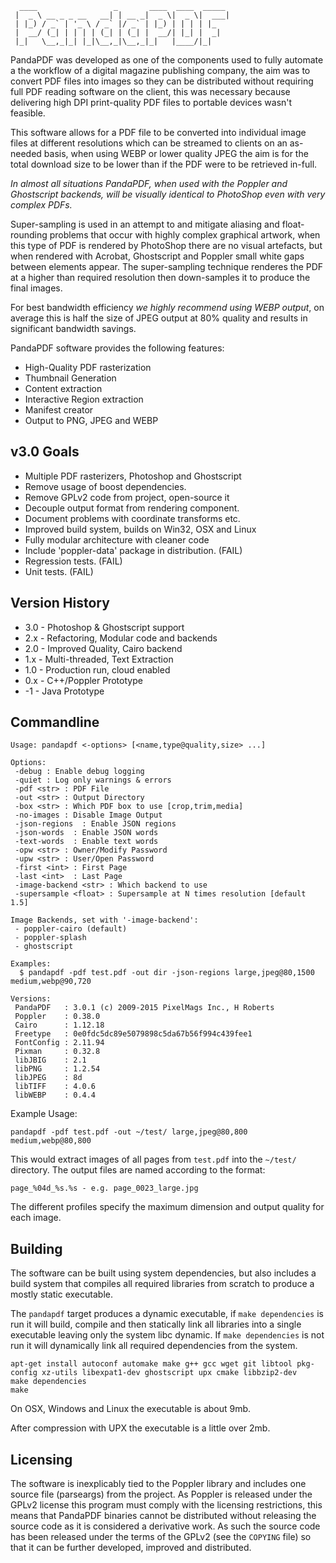 ```
  ____                 _       ____  ____  _____
 |  _ \ __ _ _ __   __| | __ _|  _ \|  _ \|  ___|
 | |_) / _` | '_ \ / _` |/ _` | |_) | | | | |_
 |  __/ (_| | | | | (_| | (_| |  __/| |_| |  _|
 |_|   \__,_|_| |_|\__,_|\__,_|_|   |____/|_|
```

PandaPDF was developed as one of the components used to fully automate a the 
workflow of a digital magazine publishing company, the aim was to convert PDF
files into images so they can be distributed  without requiring full PDF
reading software on the client, this was necessary because delivering high
DPI print-quality PDF files to portable devices wasn't feasible.

This software allows for a PDF file to be converted into individual image files
at different resolutions which can be streamed to clients on an as-needed basis,
when using WEBP or lower quality JPEG the aim is for the total download size to
be lower than if the PDF were to be retrieved in-full.

*In almost all situations PandaPDF, when used with the Poppler and Ghostscript
backends, will be visually identical to PhotoShop even with very complex PDFs.*

Super-sampling is used in an attempt to and mitigate aliasing and float-rounding
problems that occur with highly complex graphical artwork, when this type of PDF
is rendered by PhotoShop there are no visual artefacts, but when rendered with
Acrobat, Ghostscript and Poppler small white gaps between elements appear. The
super-sampling technique renderes the PDF at a higher than required resolution
then down-samples it to produce the final images.

For best bandwidth efficiency *we highly recommend using WEBP output*, on average
this is half the size of JPEG output at 80% quality and results in significant
bandwidth savings.

PandaPDF software provides the following features:

 * High-Quality PDF rasterization
 * Thumbnail Generation
 * Content extraction
 * Interactive Region extraction
 * Manifest creator
 * Output to PNG, JPEG and WEBP


v3.0 Goals
----------

 * Multiple PDF rasterizers, Photoshop and Ghostscript
 * Remove usage of boost dependencies.
 * Remove GPLv2 code from project, open-source it
 * Decouple output format from rendering component.
 * Document problems with coordinate transforms etc.
 * Improved build system, builds on Win32, OSX and Linux
 * Fully modular architecture with cleaner code
 * Include 'poppler-data' package in distribution. (FAIL)
 * Regression tests. (FAIL)
 * Unit tests. (FAIL)


Version History
---------------

 * 3.0 - Photoshop & Ghostscript support
 * 2.x - Refactoring, Modular code and backends
 * 2.0 - Improved Quality, Cairo backend
 * 1.x - Multi-threaded, Text Extraction
 * 1.0 - Production run, cloud enabled
 * 0.x - C++/Poppler Prototype
 * -1  - Java Prototype


Commandline
-----------
```
Usage: pandapdf <-options> [<name,type@quality,size> ...]

Options:
 -debug : Enable debug logging
 -quiet : Log only warnings & errors
 -pdf <str> : PDF File
 -out <str> : Output Directory
 -box <str> : Which PDF box to use [crop,trim,media]
 -no-images : Disable Image Output
 -json-regions  : Enable JSON regions
 -json-words  : Enable JSON words
 -text-words  : Enable text words
 -opw <str> : Owner/Modify Password
 -upw <str> : User/Open Password
 -first <int> : First Page
 -last <int>  : Last Page
 -image-backend <str> : Which backend to use
 -supersample <float> : Supersample at N times resolution [default 1.5]

Image Backends, set with '-image-backend':
 - poppler-cairo (default)
 - poppler-splash
 - ghostscript

Examples:
  $ pandapdf -pdf test.pdf -out dir -json-regions large,jpeg@80,1500 medium,webp@90,720

Versions:
 PandaPDF   : 3.0.1 (c) 2009-2015 PixelMags Inc., H Roberts
 Poppler    : 0.38.0
 Cairo      : 1.12.18
 Freetype   : 0e0fdc5dc89e5079898c5da67b56f994c439fee1
 FontConfig : 2.11.94
 Pixman     : 0.32.8
 libJBIG    : 2.1
 libPNG     : 1.2.54
 libJPEG    : 8d
 libTIFF    : 4.0.6
 libWEBP    : 0.4.4
```

Example Usage:

    pandapdf -pdf test.pdf -out ~/test/ large,jpeg@80,800 medium,webp@80,800

This would extract images of all pages from `test.pdf` into the `~/test/` directory. The output files are named according to the format:

    page_%04d_%s.%s - e.g. page_0023_large.jpg

The different profiles specify the maximum dimension and output quality for
each image. 


Building
--------

The software can be built using system dependencies, but also includes a build 
system that compiles all required libraries from scratch to produce a mostly
static executable.

The `pandapdf` target produces a dynamic executable, if `make dependencies` is
run it will build, compile and then statically link all libraries into a single executable leaving only the system libc dynamic. If `make dependencies` is not
run it will dynamically link all required dependencies from the system.

```
apt-get install autoconf automake make g++ gcc wget git libtool pkg-config xz-utils libexpat1-dev ghostscript upx cmake libbzip2-dev
make dependencies
make
```

On OSX, Windows and Linux the executable is about 9mb.

After compression with UPX the executable is a little over 2mb.


Licensing
---------

The software is inexplicably tied to the Poppler library and includes one
source file (parseargs) from the project. As Poppler is released under the GPLv2
license this program must comply with the licensing restrictions, this means
that PandaPDF binaries cannot be distributed without releasing the source code
as it is considered a derivative work. As such the source code has been released
under the terms of the GPLv2 (see the `COPYING` file) so that it can be further
developed, improved and distributed.
